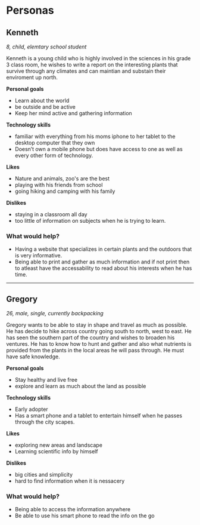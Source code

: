 # Personas

## Kenneth

*8, child, elemtary school student*

Kenneth is a young child who is highly involved in the sciences in his grade 3 class room, he wishes to write a report on the interesting plants that survive through any climates and can maintian and substain their enviroment up north.

**Personal goals**

- Learn about the world
- be outside and be active
- Keep her mind active and gathering information

**Technology skills**

- familiar with everything from his moms iphone to her tablet to the desktop computer that they own
- Doesn’t own a mobile phone but does have access to one as well as every other form of technology.

**Likes**

- Nature and animals, zoo's are the best
- playing with his friends from school
- going hiking and camping with his family

**Dislikes**

- staying in a classroom all day
- too little of information on subjects when he is trying to learn.

### What would help?

- Having a website that specializes in certain plants and the outdoors that is very informative.
- Being able to print and gather as much information and if not print then to atleast have the accessability to read about his interests when he has time.

---

## Gregory

*26, male, single, currently backpacking*

Gregory wants to be able to stay in shape and travel as much as possible. He has decide to hike across country going south to north, west to east. He has seen the southern part of the country and wishes to broaden his ventures. He has to know how to hunt and gather and also what nutrients is provided from the plants in the local areas he will pass through. He must have safe knowledge.

**Personal goals**

- Stay healthy and live free
- explore and learn as much about the land as possible

**Technology skills**

- Early adopter
- Has a smart phone and a tablet to entertain himself when he passes through the city scapes.

**Likes**

- exploring new areas and landscape
- Learning scientific info by himself

**Dislikes**

- big cities and simplicity
- hard to find information when it is nessacery

### What would help?

- Being able to access the information anywhere
- Be able to use his smart phone to read the info on the go